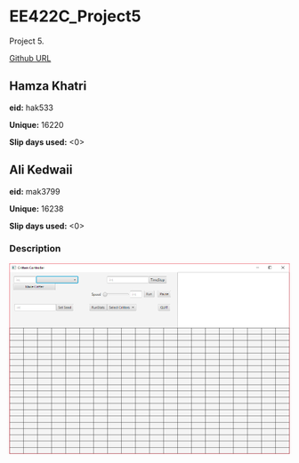 # EE422C_Project5
Project 5.

[Github URL](https://github.com/hamzacooly/EE422C_Project5)


## Hamza Khatri

**eid:** hak533

**Unique:** 16220

**Slip days used:** <0>

## Ali Kedwaii

**eid:** mak3799

**Unique:** 16238

**Slip days used:** <0>


### Description

![GUIDisplay](GUIDisplay.png)